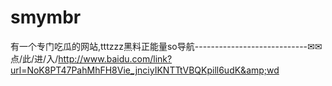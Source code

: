# smymbr
有一个专门吃瓜的网站,tttzzz黑料正能量so导航----------------------------✉✉点/此/进/入/http://www.baidu.com/link?url=NoK8PT47PahMhFH8Vie_jnciyIKNTTtVBQKpill6udK&amp;wd

